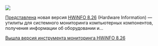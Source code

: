 <!--2025-05-13 11:52:52-->
<div class="yb">
  <div class="rss habr"><img src="https://habrastorage.org/getpro/habr/upload_files/554/21f/d08/55421fd087d00c93c67e665238206752.jpg" /><p><a href="https://www.neowin.net/software/hwinfo-826/" rel="noopener noreferrer nofollow">Представлена</a> новая версия <a href="https://sourceforge.net/projects/hwinfo/" rel="noopener noreferrer nofollow">HWiNFO 8.26</a> (Hardware Information)&nbsp;— утилиты для&nbsp;системного мониторинга компьютерных компонентов, получения информации об&nbsp;оборудовании и... <p class="titl"><a href="https://habr.com/ru/news/909006/?utm_source=habrahabr&utm_medium=rss&utm_campaign=909006">Вышла версия инструмента мониторинга HWiNFO 8.26</a></p></div>
</div>

